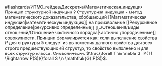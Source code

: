 #flashcards/ИТМО_гейдев/Дискретка/Математическая_индукция
Принцип структурной индукции
?
Структурная индукция - метод математического доказательства, обобщающий [[Математическая индукция|математическую индукцию]] на произвольные [[Рекурсивное определение|рекурсивно определенные]] [[../Отношения/Виды отношений/Отношение частичного порядка|частично упорядоченные]] совокупности.
Принцип формулируется как: если выполнение свойства $P$ для структуры $\mathfrak{G}$ следует из выполнения данного свойства для всех строго предшествующих ей структур, то свойство выполнено и для всех структур класса.
Символически: $\frac{\forall T \in \nabla S : P(T) \Rightarrow P(S)}{\forall S \in \mathfrak{G}:P(S)}$.
